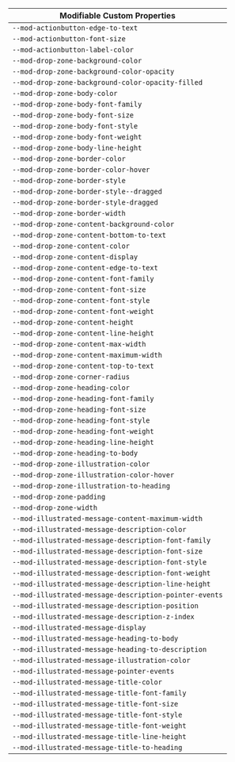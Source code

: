 | Modifiable Custom Properties                           |
| ------------------------------------------------------ |
| `--mod-actionbutton-edge-to-text`                      |
| `--mod-actionbutton-font-size`                         |
| `--mod-actionbutton-label-color`                       |
| `--mod-drop-zone-background-color`                     |
| `--mod-drop-zone-background-color-opacity`             |
| `--mod-drop-zone-background-color-opacity-filled`      |
| `--mod-drop-zone-body-color`                           |
| `--mod-drop-zone-body-font-family`                     |
| `--mod-drop-zone-body-font-size`                       |
| `--mod-drop-zone-body-font-style`                      |
| `--mod-drop-zone-body-font-weight`                     |
| `--mod-drop-zone-body-line-height`                     |
| `--mod-drop-zone-border-color`                         |
| `--mod-drop-zone-border-color-hover`                   |
| `--mod-drop-zone-border-style`                         |
| `--mod-drop-zone-border-style--dragged`                |
| `--mod-drop-zone-border-style-dragged`                 |
| `--mod-drop-zone-border-width`                         |
| `--mod-drop-zone-content-background-color`             |
| `--mod-drop-zone-content-bottom-to-text`               |
| `--mod-drop-zone-content-color`                        |
| `--mod-drop-zone-content-display`                      |
| `--mod-drop-zone-content-edge-to-text`                 |
| `--mod-drop-zone-content-font-family`                  |
| `--mod-drop-zone-content-font-size`                    |
| `--mod-drop-zone-content-font-style`                   |
| `--mod-drop-zone-content-font-weight`                  |
| `--mod-drop-zone-content-height`                       |
| `--mod-drop-zone-content-line-height`                  |
| `--mod-drop-zone-content-max-width`                    |
| `--mod-drop-zone-content-maximum-width`                |
| `--mod-drop-zone-content-top-to-text`                  |
| `--mod-drop-zone-corner-radius`                        |
| `--mod-drop-zone-heading-color`                        |
| `--mod-drop-zone-heading-font-family`                  |
| `--mod-drop-zone-heading-font-size`                    |
| `--mod-drop-zone-heading-font-style`                   |
| `--mod-drop-zone-heading-font-weight`                  |
| `--mod-drop-zone-heading-line-height`                  |
| `--mod-drop-zone-heading-to-body`                      |
| `--mod-drop-zone-illustration-color`                   |
| `--mod-drop-zone-illustration-color-hover`             |
| `--mod-drop-zone-illustration-to-heading`              |
| `--mod-drop-zone-padding`                              |
| `--mod-drop-zone-width`                                |
| `--mod-illustrated-message-content-maximum-width`      |
| `--mod-illustrated-message-description-color`          |
| `--mod-illustrated-message-description-font-family`    |
| `--mod-illustrated-message-description-font-size`      |
| `--mod-illustrated-message-description-font-style`     |
| `--mod-illustrated-message-description-font-weight`    |
| `--mod-illustrated-message-description-line-height`    |
| `--mod-illustrated-message-description-pointer-events` |
| `--mod-illustrated-message-description-position`       |
| `--mod-illustrated-message-description-z-index`        |
| `--mod-illustrated-message-display`                    |
| `--mod-illustrated-message-heading-to-body`            |
| `--mod-illustrated-message-heading-to-description`     |
| `--mod-illustrated-message-illustration-color`         |
| `--mod-illustrated-message-pointer-events`             |
| `--mod-illustrated-message-title-color`                |
| `--mod-illustrated-message-title-font-family`          |
| `--mod-illustrated-message-title-font-size`            |
| `--mod-illustrated-message-title-font-style`           |
| `--mod-illustrated-message-title-font-weight`          |
| `--mod-illustrated-message-title-line-height`          |
| `--mod-illustrated-message-title-to-heading`           |
